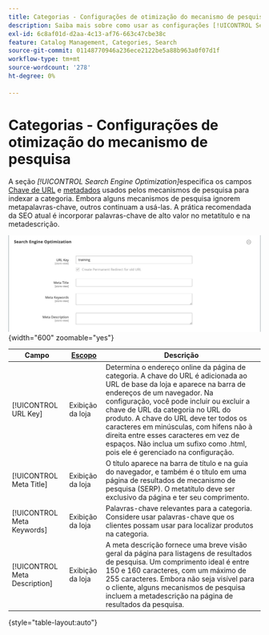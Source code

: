 ```yaml
---
title: Categorias - Configurações de otimização do mecanismo de pesquisa
description: Saiba mais sobre como usar as configurações [!UICONTROL Search Engine Optimization] para definir a chave de URL e os campos de metadados usados pelos mecanismos de pesquisa para indexar a categoria.
exl-id: 6c8af01d-d2aa-4c13-af76-663c47cbe38c
feature: Catalog Management, Categories, Search
source-git-commit: 01148770946a236ece2122be5a88b963a0f07d1f
workflow-type: tm+mt
source-wordcount: '278'
ht-degree: 0%

---
```


# Categorias - Configurações de otimização do mecanismo de pesquisa

A seção _[!UICONTROL Search Engine Optimization]_&#x200B;especifica os campos [Chave de URL](catalog-urls.md) e [metadados](../merchandising-promotions/meta-data.md) usados pelos mecanismos de pesquisa para indexar a categoria. Embora alguns mecanismos de pesquisa ignorem metapalavras-chave, outros continuam a usá-las. A prática recomendada da SEO atual é incorporar palavras-chave de alto valor no metatítulo e na metadescrição.

![Otimização do Mecanismo de Pesquisa](./assets/categories-search-engine-optimization.png){width="600" zoomable="yes"}

| Campo | [Escopo](../getting-started/websites-stores-views.md#scope-settings) | Descrição |
|--- |--- |----------------------------------------------------|
| [!UICONTROL URL Key] | Exibição da loja | Determina o endereço online da página de categoria. A chave do URL é adicionada ao URL de base da loja e aparece na barra de endereços de um navegador. Na configuração, você pode incluir ou excluir a chave de URL da categoria no URL do produto. A chave do URL deve ter todos os caracteres em minúsculas, com hifens não à direita entre esses caracteres em vez de espaços. Não inclua um sufixo como .html, pois ele é gerenciado na configuração. |
| [!UICONTROL Meta Title] | Exibição da loja | O título aparece na barra de título e na guia do navegador, e também é o título em uma página de resultados de mecanismo de pesquisa (SERP). O metatítulo deve ser exclusivo da página e ter seu comprimento. |
| [!UICONTROL Meta Keywords] | Exibição da loja | Palavras-chave relevantes para a categoria. Considere usar palavras-chave que os clientes possam usar para localizar produtos na categoria. |
| [!UICONTROL Meta Description] | Exibição da loja | A meta descrição fornece uma breve visão geral da página para listagens de resultados de pesquisa. Um comprimento ideal é entre 150 e 160 caracteres, com um máximo de 255 caracteres. Embora não seja visível para o cliente, alguns mecanismos de pesquisa incluem a metadescrição na página de resultados da pesquisa. |

{style="table-layout:auto"}
